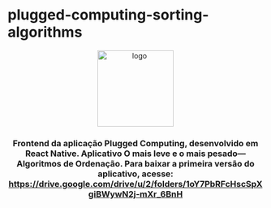 # plugged-computing-sorting-algorithms
<p align="center">
  <a target="_blank" rel="noopener noreferrer" href="https://camo.githubusercontent.com/b09a6ce126a8fbbbd167ff064244589cd7d26f5b44e8d9d56e5dc0d2c9ab0d18/68747470733a2f2f706c61792d6c682e676f6f676c6575736572636f6e74656e742e636f6d2f4c7a32746c4d6d644a4848484b6e643344784b615357774a7047703475755357565435583072364d6a4148595a4954694a716f4239424859364a735032655a49454a493d733138302d7277"><img src="https://camo.githubusercontent.com/b09a6ce126a8fbbbd167ff064244589cd7d26f5b44e8d9d56e5dc0d2c9ab0d18/68747470733a2f2f706c61792d6c682e676f6f676c6575736572636f6e74656e742e636f6d2f4c7a32746c4d6d644a4848484b6e643344784b615357774a7047703475755357565435583072364d6a4148595a4954694a716f4239424859364a735032655a49454a493d733138302d7277" height="150" width="150" alt="logo" data-canonical-src="https://play-lh.googleusercontent.com/Lz2tlMmdJHHHKnd3DxKaSWwJpGp4uuSWVT5X0r6MjAHYZITiJqoB9BHY6JsP2eZIEJI=s180-rw" style="max-width:100%;"></a>
</p>
<h3 align="center">
  Frontend da aplicação Plugged Computing, desenvolvido em React Native. Aplicativo O mais leve e o mais pesado—Algoritmos de
Ordenação. Para baixar a primeira versão do aplicativo, acesse: <a href="https://drive.google.com/drive/u/2/folders/1oY7PbRFcHscSpXgiBWywN2j-mXr_6BnH" rel="nofollow">https://drive.google.com/drive/u/2/folders/1oY7PbRFcHscSpXgiBWywN2j-mXr_6BnH</a>
</h3>

